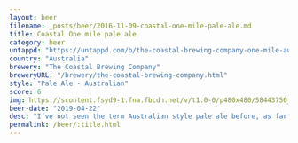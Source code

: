 ```yaml
---
layout: beer
filename: _posts/beer/2016-11-09-coastal-one-mile-pale-ale.md
title: Coastal One mile pale ale
category: beer
untappd: "https://untappd.com/b/the-coastal-brewing-company-one-mile-aussie-pale-ale/2636667"
country: "Australia"
brewery: "The Coastal Brewing Company"
breweryURL: "/brewery/the-coastal-brewing-company.html"
style: "Pale Ale - Australian"
score: 6
img: https://scontent.fsyd9-1.fna.fbcdn.net/v/t1.0-0/p480x480/58443750_10157070720888745_7084180394450354176_o.jpg?_nc_cat=101&_nc_sid=e007fa&_nc_ohc=7ctygYWb_rsAX_QaubJ&_nc_ht=scontent.fsyd9-1.fna&_nc_tp=6&oh=1fd3b102211ea60b5ea484ef72364b73&oe=5F4A75E5
beer-date: "2019-04-22"
desc: "I’ve not seen the term Australian style pale ale before, as far as I can see this is just a lager. In that regard it’s better than mass market Australian lagers, but not enough to make it worth a purchase"
permalink: /beer/:title.html
---
```

